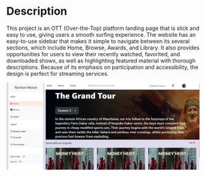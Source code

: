 # Description

This project is an OTT (Over-the-Top) platform landing page that is slick and easy to use, giving users a smooth surfing experience. 
The website has an easy-to-use sidebar that makes it simple to navigate between its several sections, which include Home, Browse, Awards, and Library. It also provides opportunities for users to view their recently watched, favorited, and downloaded shows, as well as highlighting featured material with thorough descriptions.
Because of its emphasis on participation and accessibility, the design is perfect for streaming services.

![image alt](https://github.com/UTSAVSONI99/OTT_app_page/blob/master/Screenshot%202024-08-19%20184559.png?raw=true)
